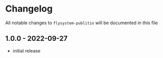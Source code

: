 # Changelog

All notable changes to `flysystem-publitio` will be documented in this file

## 1.0.0 - 2022-09-27

- initial release
